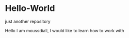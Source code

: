 # Hello-World
just another repository

Hello
I am moussdiall, I would like to learn how to work with
